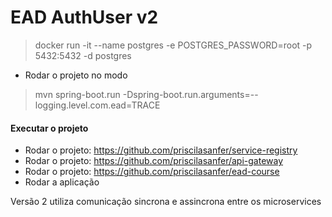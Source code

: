 # EAD AuthUser v2

> docker run -it --name postgres -e POSTGRES_PASSWORD=root -p 5432:5432 -d postgres

- Rodar o projeto no modo 
> mvn spring-boot.run -Dspring-boot.run.arguments=--logging.level.com.ead=TRACE


#### Executar o projeto

- Rodar o projeto: https://github.com/priscilasanfer/service-registry
- Rodar o projeto: https://github.com/priscilasanfer/api-gateway
- Rodar o projeto: https://github.com/priscilasanfer/ead-course
- Rodar a aplicação

Versão 2 utiliza comunicação sincrona e assincrona entre os microservices